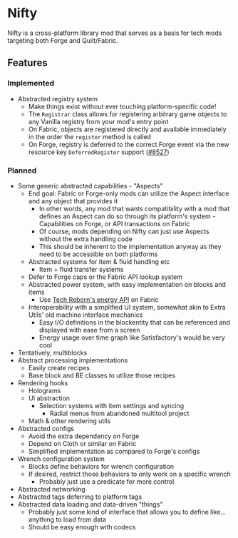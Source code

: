 # Nifty

Nifty is a cross-platform library mod that serves as a basis for tech mods targeting both Forge and Quilt/Fabric.

## Features

### Implemented
* Abstracted registry system
    * Make things exist without ever touching platform-specific code!
    * The `Registrar` class allows for registering arbitrary game objects to any Vanilla registry from your mod's entry point
    * On Fabric, objects are registered directly and available immediately in the order the `register` method is called
    * On Forge, registry is deferred to the correct Forge event via the new resource key `DeferredRegister` support ([#8527](https://github.com/MinecraftForge/MinecraftForge/pull/8527))

### Planned
* Some generic abstracted capabilities - "Aspects"
  * End goal: Fabric or Forge-only mods can utilize the Aspect interface and any object that provides it
    * In other words, any mod that wants compatibility with a mod that defines an Aspect can do so through its platform's system - Capabilities on Forge, or API transactions on Fabric
    * Of course, mods depending on Nifty can just use Aspects without the extra handling code
    * This should be inherent to the implementation anyway as they need to be accessible on both platforms
  * Abstracted systems for item & fluid handling etc
      * Item + fluid transfer systems
  * Defer to Forge caps or the Fabric API lookup system
  * Abstracted power system, with easy implementation on blocks and items
      * Use [Tech Reborn's energy API](https://github.com/TechReborn/Energy) on Fabric
  * Interoperability with a simplified UI system, somewhat akin to Extra Utils' old machine interface mechanics
      * Easy I/O definitions in the blockentity that can be referenced and displayed with ease from a screen
      * Energy usage over time graph like Satisfactory's would be very cool
* Tentatively, multiblocks
* Abstract processing implementations
    * Easily create recipes
    * Base block and BE classes to utilize those recipes
* Rendering hooks
    * Holograms
    * UI abstraction
        * Selection systems with item settings and syncing
            * Radial menus from abandoned multitool project
    * Math & other rendering utils
* Abstracted configs
    * Avoid the extra dependency on Forge
    * Depend on Cloth or similar on Fabric
    * Simplified implementation as compared to Forge's configs
* Wrench configuration system
    * Blocks define behaviors for wrench configuration
    * If desired, restrict those behaviors to only work on a specific wrench
        * Probably just use a predicate for more control
* Abstracted networking
* Abstracted tags deferring to platform tags
* Abstracted data loading and data-driven "things"
  * Probably just some kind of interface that allows you to define like... anything to load from data
  * Should be easy enough with codecs